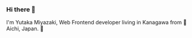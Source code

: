### Hi there 👋

I'm Yutaka Miyazaki, Web Frontend developer living in Kanagawa from 🏯 Aichi, Japan. 🌸

